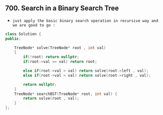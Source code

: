 ## 700. Search in a Binary Search Tree

- `just apply the basic binary search operation in recursive way and we are good to go :`

```cpp
class Solution {
public:

    TreeNode* solve(TreeNode* root , int val)
    {
        if(!root) return nullptr;
        if(root->val == val) return root;

        else if(root->val > val) return solve(root->left , val);
        else if(root->val < val) return solve(root->right , val);

        return nullptr;
    }
    TreeNode* searchBST(TreeNode* root, int val) {
        return solve(root , val);
    }
};
```

